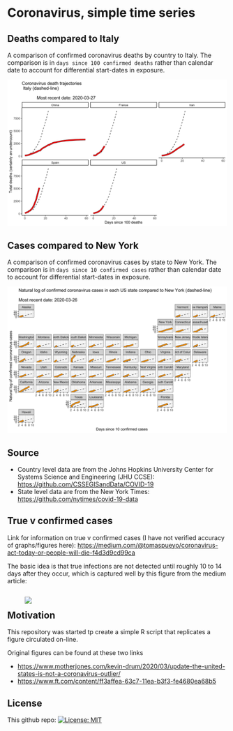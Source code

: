 # Coronavirus, simple time series

## Deaths compared to Italy

A comparison of confirmed coronavirus deaths by country to Italy. The comparison is in `days since 100 confirmed deaths` rather than calendar date to account for differential start-dates in exposure.  

<p align="center">
  <img  width="800" src="https://github.com/hollina/coronoavirus-simple-time-series/blob/master/output/coronavirus_deaths_compared_to_italy.png" ">
</p>
                                                                                                                                                   
## Cases compared to New York

A comparison of confirmed coronavirus cases by state to New York. The comparison is in `days since 10 confirmed cases` rather than calendar date to account for differential start-dates in exposure.  

<p align="center">
  <img  width="800" src="https://github.com/hollina/coronoavirus-simple-time-series/blob/master/output/coronavirus_ln_cases_by_state.png">
</p>


## Source

- Country level data are  from the Johns Hopkins University Center for Systems Science and Engineering (JHU CCSE): https://github.com/CSSEGISandData/COVID-19
- State level data are from the New York Times: https://github.com/nytimes/covid-19-data


## True v confirmed cases

Link for information on true v confirmed cases (I have not verified accuracy of graphs/figures here): https://medium.com/@tomaspueyo/coronavirus-act-today-or-people-will-die-f4d3d9cd99ca 


The basic idea is that true infections are not detected until roughly 10 to 14 days after they occur, which is captured well by this figure from the medium article: 

<figure style="float:left;">
<img src="https://miro.medium.com/max/7168/1*r-ddYhoUtP_se6x-NOEinA.png" align="left"  width="800"  /> 
</figure>

## Motivation

This repository was started tp create a simple R script that replicates a figure circulated on-line. 

Original figures can be found at these two links

- https://www.motherjones.com/kevin-drum/2020/03/update-the-united-states-is-not-a-coronavirus-outlier/
- https://www.ft.com/content/ff3affea-63c7-11ea-b3f3-fe4680ea68b5

## License

This github repo: [![License: MIT](https://img.shields.io/badge/License-MIT-yellow.svg)](https://opensource.org/licenses/MIT)

